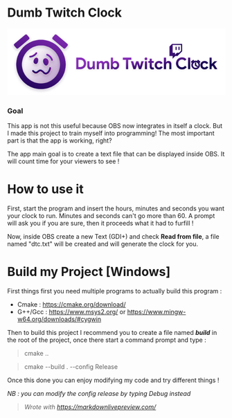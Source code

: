 # Dumb Twitch Clock
![Dtc](/resources/TwitchDumbClock_banner.png)
### Goal
This app is not this useful because OBS now integrates in itself a clock. But I made this project to train myself into programming!
The most important part is that the app is working, right?

The app main goal is to create a text file that can be displayed inside OBS. It will count time for your viewers to see !
# How to use it
First, start the program and insert the hours, minutes and seconds you want your clock to run. Minutes and seconds can't go more than 60.
A prompt will ask you if you are sure, then it proceeds what it had to furfill !

Now, inside OBS create a new Text (GDI+) and check **Read from file**, a file named "dtc.txt" will be created and will generate the clock for you.
# Build my Project [Windows]
First things first you need multiple programs to actually build this program :
- Cmake : https://cmake.org/download/
- G++/Gcc : https://www.msys2.org/ or https://www.mingw-w64.org/downloads/#cygwin

Then to build this project I recommend you to create a file named _**build**_ in the root of the project, once there start a command prompt and type :
> cmake ..

> cmake --build . --config Release

Once this done you can enjoy modifying my code and try different things !

*NB : you can modify the config release by typing Debug instead*

> *Wrote with https://markdownlivepreview.com/*